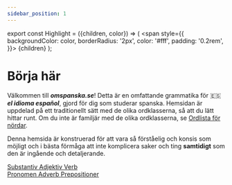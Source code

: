```yaml
---
sidebar_position: 1
---
```


export const Highlight = ({children, color}) => (
  <span
    style={{
      backgroundColor: color,
      borderRadius: '2px',
      color: '#fff',
      padding: '0.2rem',
    }}>
    {children}
  </span>
);

# <Highlight color="#0b00d1">Börja här</Highlight>

Välkommen till ***omspanska.se***! Detta är en omfattande grammatika för 🇪🇸 ***el idioma español***, gjord för dig som studerar spanska. Hemsidan är uppdelad på ett traditionellt sätt med de olika ordklasserna, så att du lätt hittar runt. Om du inte är familjär med de olika ordklasserna, se [Ordlista för nördar](/docs/Introduktion/Ordlista%20för%20nördar).

Denna hemsida är konstruerad för att vara så förståelig och konsis som möjligt och i bästa förmåga att inte komplicera saker och ting **samtidigt** som den är ingående och detaljerande. 

<div class="box-container">
  <a href="/docs/Substantiv/Artiklar" class="box">
    Substantiv
  </a>
  <a href="/docs/Adjektiv/Böjning" class="box">
    Adjektiv
  </a>
  <a href="/docs/Verb/Tempus/Presens" class="box">
    Verb
  </a>
</div>

<div class="box-container">
  <a href="/docs/Pronomen/Personliga pronomen" class="box">
    Pronomen
  </a>
  <a href="/docs/Pronomen/Personliga pronomen" class="box">
    Adverb
  </a>
  <a href="/docs/Pronomen/Personliga pronomen" class="box">
    Prepositioner
  </a>
</div>